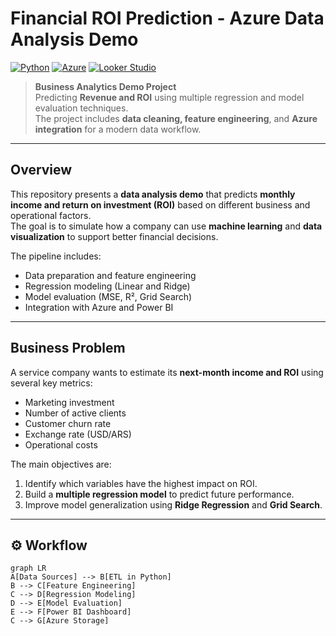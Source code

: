 # Financial ROI Prediction - Azure Data Analysis Demo

[![Python](https://img.shields.io/badge/Python-3.10+-blue?logo=python)](https://www.python.org/)
[![Azure](https://img.shields.io/badge/Microsoft%20Azure-Integration-blue?logo=microsoft-azure)](https://azure.microsoft.com/)
[![Looker Studio](https://img.shields.io/badge/Looker%20Studio-Dashboard-blue?logo=looker&logoColor=white)](https://lookerstudio.google.com/)

> **Business Analytics Demo Project**  
> Predicting **Revenue and ROI** using multiple regression and model evaluation techniques.  
> The project includes **data cleaning, feature engineering**, and **Azure integration** for a modern data workflow.

---

## Overview

This repository presents a **data analysis demo** that predicts **monthly income and return on investment (ROI)** based on different business and operational factors.  
The goal is to simulate how a company can use **machine learning** and **data visualization** to support better financial decisions.

The pipeline includes:
- Data preparation and feature engineering  
- Regression modeling (Linear and Ridge)  
- Model evaluation (MSE, R², Grid Search)  
- Integration with Azure and Power BI  

---

## Business Problem

A service company wants to estimate its **next-month income and ROI** using several key metrics:
- Marketing investment  
- Number of active clients  
- Customer churn rate  
- Exchange rate (USD/ARS)  
- Operational costs  

The main objectives are:
1. Identify which variables have the highest impact on ROI.  
2. Build a **multiple regression model** to predict future performance.  
3. Improve model generalization using **Ridge Regression** and **Grid Search**.  

---

## ⚙️ Workflow

```mermaid
graph LR
A[Data Sources] --> B[ETL in Python]
B --> C[Feature Engineering]
C --> D[Regression Modeling]
D --> E[Model Evaluation]
E --> F[Power BI Dashboard]
C --> G[Azure Storage]
